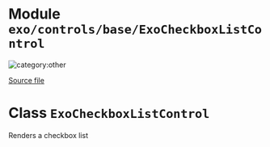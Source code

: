 # Module `exo/controls/base/ExoCheckboxListControl`

![category:other](https://img.shields.io/badge/category-other-blue.svg?style=flat-square)



[Source file](..\..\src\exo\controls\base\ExoCheckboxListControl.js)

# Class `ExoCheckboxListControl`

Renders a checkbox list

